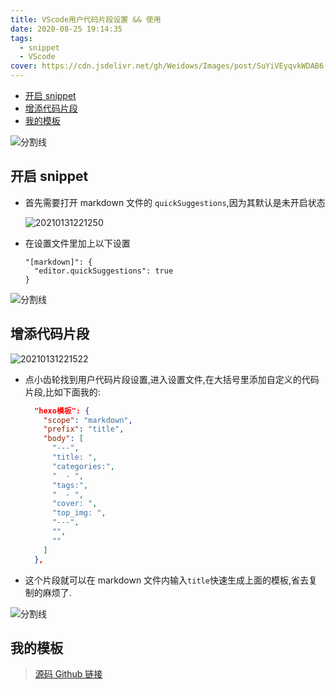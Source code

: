 ```yaml
---
title: VScode用户代码片段设置 && 使用
date: 2020-08-25 19:14:35
tags:
  - snippet
  - VScode
cover: https://cdn.jsdelivr.net/gh/Weidows/Images/post/SuYiVEyqvkWDAB6.jpg
---
```


<!--
 * @Author: Weidows
 * @Date: 2020-08-25 19:14:35
 * @LastEditors: Weidows
 * @LastEditTime: 2021-02-13 17:21:44
 * @FilePath: \Weidowsd:\Game\Github\Blog-private\source\_posts\vscode\snippet.md
-->

- [开启 snippet](#开启-snippet)
- [增添代码片段](#增添代码片段)
- [我的模板](#我的模板)

<a>![分割线](https://cdn.jsdelivr.net/gh/Weidows/Images/img/divider.png)</a>

## 开启 snippet

- 首先需要打开 markdown 文件的 `quickSuggestions`,因为其默认是未开启状态

  <img src="https://cdn.jsdelivr.net/gh/Weidows/Images/post/til5Vdxys4ocjkC.png" alt="20210131221250" />

- 在设置文件里加上以下设置

  ```
  "[markdown]": {
    "editor.quickSuggestions": true
  }
  ```

<a>![分割线](https://cdn.jsdelivr.net/gh/Weidows/Images/img/divider.png)</a>

## 增添代码片段

<img src="https://cdn.jsdelivr.net/gh/Weidows/Images/post/r19TEcwA3GxNpVk.png" alt="20210131221522" />

- 点小齿轮找到用户代码片段设置,进入设置文件,在大括号里添加自定义的代码片段,比如下面我的:

  ```json
    "hexo模板": {
      "scope": "markdown",
      "prefix": "title",
      "body": [
        "---",
        "title: ",
        "categories:",
        "  - ",
        "tags:",
        "  - ",
        "cover: ",
        "top_img: ",
        "---",
        "",
        ""
      ]
    },

  ```

- 这个片段就可以在 markdown 文件内输入`title`快速生成上面的模板,省去复制的麻烦了.

<a>![分割线](https://cdn.jsdelivr.net/gh/Weidows/Images/img/divider.png)</a>

## 我的模板

> [源码 Github 链接](https://gist.github.com/Weidows/a9d0949b9a8e2c75e5177789a9eb71e8#file-snippets-mine-json-code-snippets)
